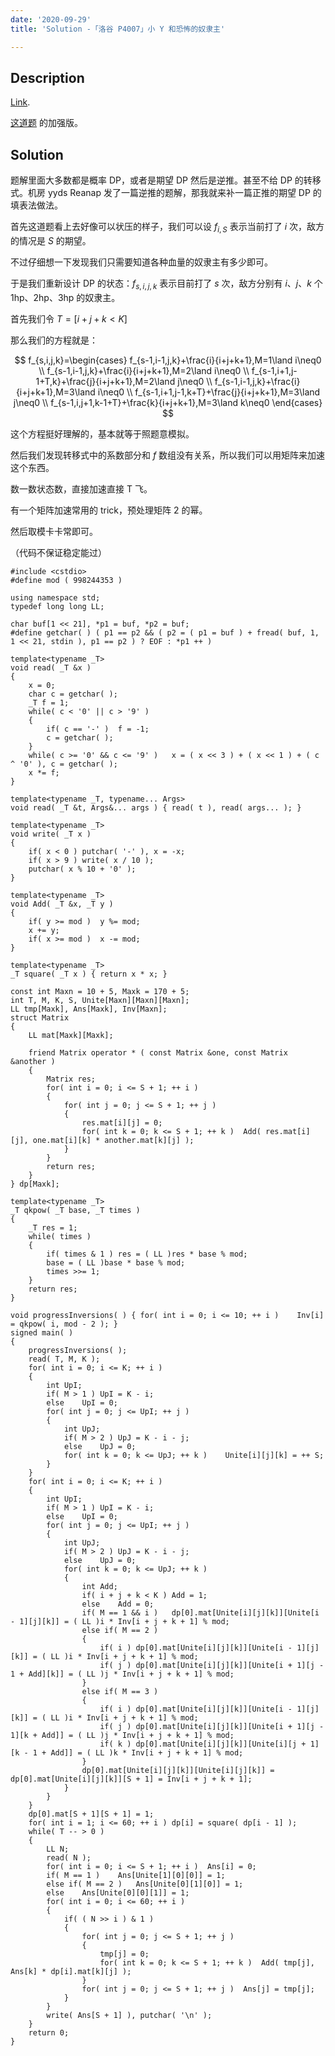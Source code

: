 ```yaml
---
date: '2020-09-29'
title: 'Solution -「洛谷 P4007」小 Y 和恐怖的奴隶主'

---
```


## Description

[Link](https://www.luogu.com.cn/problem/P4007).

[这道题](https://darkbzoj.tk/problem/4832) 的加强版。

## Solution

题解里面大多数都是概率 DP，或者是期望 DP 然后是逆推。甚至不给 DP 的转移式。机房 yyds Reanap 发了一篇逆推的题解，那我就来补一篇正推的期望 DP 的填表法做法。

首先这道题看上去好像可以状压的样子，我们可以设 $f_{i,S}$ 表示当前打了 $i$ 次，敌方的情况是 $S$ 的期望。

不过仔细想一下发现我们只需要知道各种血量的奴隶主有多少即可。

于是我们重新设计 DP 的状态：$f_{s,i,j,k}$ 表示目前打了 $s$ 次，敌方分别有 $i$、$j$、$k$ 个 1hp、2hp、3hp 的奴隶主。

首先我们令 $T=[i+j+k<K]$

那么我们的方程就是：

$$
f_{s,i,j,k}=\begin{cases}
f_{s-1,i-1,j,k}+\frac{i}{i+j+k+1},M=1\land i\neq0 \\
f_{s-1,i-1,j,k}+\frac{i}{i+j+k+1},M=2\land i\neq0 \\
f_{s-1,i+1,j-1+T,k}+\frac{j}{i+j+k+1},M=2\land j\neq0 \\
f_{s-1,i-1,j,k}+\frac{i}{i+j+k+1},M=3\land i\neq0 \\
f_{s-1,i+1,j-1,k+T}+\frac{j}{i+j+k+1},M=3\land j\neq0 \\
f_{s-1,i,j+1,k-1+T}+\frac{k}{i+j+k+1},M=3\land k\neq0
\end{cases}
$$

这个方程挺好理解的，基本就等于照题意模拟。

然后我们发现转移式中的系数部分和 $f$ 数组没有关系，所以我们可以用矩阵来加速这个东西。

数一数状态数，直接加速直接 T 飞。

有一个矩阵加速常用的 trick，预处理矩阵 2 的幂。

然后取模卡卡常即可。

（代码不保证稳定能过）

```cpp[class="line-numbers"]
#include <cstdio>
#define mod ( 998244353 )

using namespace std;
typedef long long LL;

char buf[1 << 21], *p1 = buf, *p2 = buf;
#define getchar( ) ( p1 == p2 && ( p2 = ( p1 = buf ) + fread( buf, 1, 1 << 21, stdin ), p1 == p2 ) ? EOF : *p1 ++ )

template<typename _T>
void read( _T &x )
{
	x = 0;
	char c = getchar( );
	_T f = 1;
	while( c < '0' || c > '9' )
	{
		if( c == '-' )	f = -1;
		c = getchar( );
	}
	while( c >= '0' && c <= '9' )	x = ( x << 3 ) + ( x << 1 ) + ( c ^ '0' ), c = getchar( );
	x *= f;
}

template<typename _T, typename... Args>
void read( _T &t, Args&... args ) { read( t ), read( args... ); }

template<typename _T>
void write( _T x )
{
	if( x < 0 )	putchar( '-' ), x = -x;
	if( x > 9 )	write( x / 10 );
	putchar( x % 10 + '0' );
}

template<typename _T>
void Add( _T &x, _T y )
{
	if( y >= mod )  y %= mod;
	x += y;
	if( x >= mod )  x -= mod;
}

template<typename _T>
_T square( _T x ) { return x * x; }

const int Maxn = 10 + 5, Maxk = 170 + 5;
int T, M, K, S, Unite[Maxn][Maxn][Maxn];
LL tmp[Maxk], Ans[Maxk], Inv[Maxn];
struct Matrix
{
	LL mat[Maxk][Maxk];

	friend Matrix operator * ( const Matrix &one, const Matrix &another )
	{
		Matrix res;
		for( int i = 0; i <= S + 1; ++ i )
		{
			for( int j = 0; j <= S + 1; ++ j )
			{
				res.mat[i][j] = 0;
				for( int k = 0; k <= S + 1; ++ k )	Add( res.mat[i][j], one.mat[i][k] * another.mat[k][j] );
			}
		}
		return res;
	}
} dp[Maxk];

template<typename _T>
_T qkpow( _T base, _T times )
{
	_T res = 1;
	while( times )
	{
		if( times & 1 )	res = ( LL )res * base % mod;
		base = ( LL )base * base % mod;
		times >>= 1;
	}
	return res;
}

void progressInversions( ) { for( int i = 0; i <= 10; ++ i )	Inv[i] = qkpow( i, mod - 2 ); }
signed main( )
{
	progressInversions( );
	read( T, M, K );
	for( int i = 0; i <= K; ++ i )
	{
		int UpI;
		if( M > 1 )	UpI = K - i;
		else	UpI = 0;
		for( int j = 0; j <= UpI; ++ j )
		{
			int UpJ;
			if( M > 2 )	UpJ = K - i - j;
			else	UpJ = 0;
			for( int k = 0; k <= UpJ; ++ k )	Unite[i][j][k] = ++ S;
		}
	}
	for( int i = 0; i <= K; ++ i )
	{
		int UpI;
		if( M > 1 )	UpI = K - i;
		else	UpI = 0;
		for( int j = 0; j <= UpI; ++ j )
		{
			int UpJ;
			if( M > 2 )	UpJ = K - i - j;
			else	UpJ = 0;
			for( int k = 0; k <= UpJ; ++ k )
			{
				int Add;
				if( i + j + k < K )	Add = 1;
				else	Add = 0;
				if( M == 1 && i )	dp[0].mat[Unite[i][j][k]][Unite[i - 1][j][k]] = ( LL )i * Inv[i + j + k + 1] % mod;
				else if( M == 2 )
				{
					if( i )	dp[0].mat[Unite[i][j][k]][Unite[i - 1][j][k]] = ( LL )i * Inv[i + j + k + 1] % mod;
					if( j )	dp[0].mat[Unite[i][j][k]][Unite[i + 1][j - 1 + Add][k]] = ( LL )j * Inv[i + j + k + 1] % mod;
				}
				else if( M == 3 )
				{
					if( i )	dp[0].mat[Unite[i][j][k]][Unite[i - 1][j][k]] = ( LL )i * Inv[i + j + k + 1] % mod;
					if( j )	dp[0].mat[Unite[i][j][k]][Unite[i + 1][j - 1][k + Add]] = ( LL )j * Inv[i + j + k + 1] % mod;
					if( k )	dp[0].mat[Unite[i][j][k]][Unite[i][j + 1][k - 1 + Add]] = ( LL )k * Inv[i + j + k + 1] % mod;
				}
				dp[0].mat[Unite[i][j][k]][Unite[i][j][k]] = dp[0].mat[Unite[i][j][k]][S + 1] = Inv[i + j + k + 1];
			}
		}
	}
	dp[0].mat[S + 1][S + 1] = 1;
	for( int i = 1; i <= 60; ++ i )	dp[i] = square( dp[i - 1] );
	while( T -- > 0 )
	{
		LL N;
		read( N );
		for( int i = 0; i <= S + 1; ++ i )  Ans[i] = 0;
		if( M == 1 )	Ans[Unite[1][0][0]] = 1;
		else if( M == 2 )	Ans[Unite[0][1][0]] = 1;
		else	Ans[Unite[0][0][1]] = 1;
		for( int i = 0; i <= 60; ++ i )
		{
			if( ( N >> i ) & 1 )
			{
				for( int j = 0; j <= S + 1; ++ j )
				{
					tmp[j] = 0;
					for( int k = 0; k <= S + 1; ++ k )	Add( tmp[j], Ans[k] * dp[i].mat[k][j] );
				}
				for( int j = 0; j <= S + 1; ++ j )	Ans[j] = tmp[j];
			}
		}
		write( Ans[S + 1] ), putchar( '\n' );
	}
	return 0;
}
```